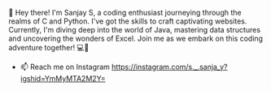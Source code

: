 👋 Hey there! I'm Sanjay S, a coding enthusiast journeying through the realms of C and Python.
I've got the skills to craft captivating websites. Currently,
I'm diving deep into the world of Java, mastering data structures and uncovering the wonders of Excel. 
Join me as we embark on this coding adventure together! 💻🚀
- 📫 Reach me on Instagram 
https://instagram.com/s._.sanja_y?igshid=YmMyMTA2M2Y=

<!---
S0Sanjay/S0Sanjay is a ✨ special ✨ repository because its `README.md` (this file) appears on your GitHub profile.
You can click the Preview link to take a look at your changes.
--->
